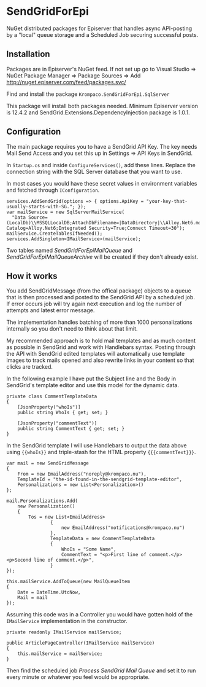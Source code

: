 # SendGridForEpi
NuGet distributed packages for Episerver that handles async API-posting by a "local" queue storage and a Scheduled Job securing successful posts.

## Installation
Packages are in Episerver's NuGet feed. If not set up go to Visual Studio => NuGet Package Manager => Package Sources => Add http://nuget.episerver.com/feed/packages.svc/

Find and install the package `Krompaco.SendGridForEpi.SqlServer`

This package will install both packages needed. Minimum Episerver version is 12.4.2 and SendGrid.Extensions.DependencyInjection package is 1.0.1.


## Configuration
The main package requires you to have a SendGrid API Key. The key needs Mail Send Access and you set this up in Settings => API Keys in SendGrid.

In `Startup.cs` and inside `ConfigureServices()`, add these lines. Replace the connection string with the SQL Server database that you want to use.

In most cases you would have these secret values in environment variables and fetched through `IConfiguration`.

    services.AddSendGrid(options => { options.ApiKey = "your-key-that-usually-starts-with-SG."; });
    var mailService = new SqlServerMailService(
      "Data Source=(LocalDb)\\MSSQLLocalDB;AttachDbFilename=|DataDirectory|\\Alloy.Net6.mdf;Initial Catalog=Alloy.Net6;Integrated Security=True;Connect Timeout=30");
    mailService.CreateTablesIfNeeded();
    services.AddSingleton<IMailService>(mailService);

Two tables named _SendGridForEpiMailQueue_ and _SendGridForEpiMailQueueArchive_ will be created if they don't already exist.

## How it works
You add SendGridMessage (from the offical package) objects to a queue that is then processed and posted to the SendGrid API by a scheduled job. If error occurs job will try again next execution and log the number of attempts and latest error message.

The implementation handles batching of more than 1000 personalizations internally so you don't need to think about that limit.

My recommended approach is to hold mail templates and as much content as possible in SendGrid and work with Handlebars syntax. Posting through the API with SendGrid edited templates will automatically use template images to track mails opened and also rewrite links in your content so that clicks are tracked.

In the following example I have put the Subject line and the Body in SendGrid's template editor and use this model for the dynamic data.

    private class CommentTemplateData
    {
        [JsonProperty("whoIs")]
        public string WhoIs { get; set; }

        [JsonProperty("commentText")]
        public string CommentText { get; set; }
    }

In the SendGrid template I will use Handlebars to output the data above using `{{whoIs}}` and triple-stash for the HTML property `{{{commentText}}}`.

    var mail = new SendGridMessage
    {
        From = new EmailAddress("noreply@krompaco.nu"),
        TemplateId = "the-id-found-in-the-sendgrid-template-editor",
        Personalizations = new List<Personalization>()
    };
    
    mail.Personalizations.Add(
        new Personalization()
        {
            Tos = new List<EmailAddress>
                    {
                        new EmailAddress("notifications@krompaco.nu")
                    },
                    TemplateData = new CommentTemplateData
                    {
                        WhoIs = "Some Name",
                        CommentText = "<p>First line of comment.</p><p>Second line of comment.</p>",
                    }
    });
    
    this.mailService.AddToQueue(new MailQueueItem
    {
        Date = DateTime.UtcNow,
        Mail = mail
    });

Assuming this code was in a Controller you would have gotten hold of the `IMailService` implementation in the constructor.

    private readonly IMailService mailService;
    
    public ArticlePageController(IMailService mailService)
    {
        this.mailService = mailService;
    }

Then find the scheduled job _Process SendGrid Mail Queue_ and set it to run every minute or whatever you feel would be appropriate.
